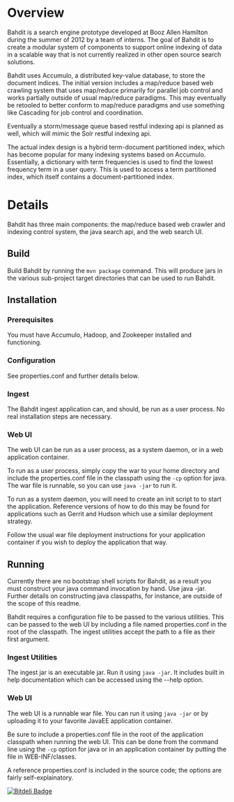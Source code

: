 Overview
========

Bahdit is a search engine prototype developed at Booz Allen Hamilton
during the summer of 2012 by a team of interns. The goal of Bahdit
is to create a modular system of components to support online indexing
of data in a scalable way that is not currently realized in other
open source search solutions.

Bahdit uses Accumulo, a distributed key-value database, to store
the document indices. The initial version includes a map/reduce
based web crawling system that uses map/reduce primarily for parallel
job control and works partially outside of usual map/reduce paradigms.
This may eventually be retooled to better conform to map/reduce
paradigms and use something like Cascading for job control and coordination.

Eventually a storm/message queue based restful indexing api is planned
as well, which will mimic the Solr restful indexing api.

The actual index design is a hybrid term-document partitioned index,
which has become popular for many indexing systems based on Accumulo.
Essentially, a dictionary with term frequencies is used to find
the lowest frequency term in a user query. This is used to access
a term partitioned index, which itself contains a document-partitioned
index.

Details
=======

Bahdit has three main components: the map/reduce based web crawler and
indexing control system, the java search api, and the web search UI.

Build
-----

Build Bahdit by running the `mvn package` command. This will produce jars
in the various sub-project target directories that can be used to run
Bahdit.

Installation
------------

### Prerequisites

You must have Accumulo, Hadoop, and Zookeeper installed and functioning.

### Configuration

See properties.conf and further details below.

### Ingest

The Bahdit ingest application can, and should, be run as a user process. No
real installation steps are necessary.

### Web UI

The web UI can be run as a user process, as a system daemon, or in a web
application container.

To run as a user process, simply copy the war to your home directory
and include the properties.conf file in the classpath using the `-cp` option
for java. The war file is runnable, so you can use `java -jar` to run it.

To run as a system daemon, you will need to create an init script to to start
the application. Reference versions of how to do this may be found for
applications such as Gerrit and Hudson which use a similar deployment strategy.

Follow the usual war file deployment instructions for your application
container if you wish to deploy the application that way.

Running
-------

Currently there are no bootstrap shell scripts for Bahdit, as a result
you must construct your java command invocation by hand. Use java -jar.
Further details on constructing java classpaths, for instance, are outside
of the scope of this readme.

Bahdit requires a configuration file to be passed to the various utilities.
This can be passed to the web UI by including a file named properties.conf
in the root of the classpath. The ingest utilities accept the path to a
file as their first argument.

### Ingest Utilities

The ingest jar is an executable jar. Run it using `java -jar`. It includes
built in help documentation which can be accessed using the --help option.

### Web UI

The web UI is a runnable war file. You can run it using `java -jar` or
by uploading it to your favorite JavaEE application container.

Be sure to include a properties.conf file in the root of the application
classpath when running the web UI. This can be done from the command line
using the `-cp` option for java or in an application container by putting 
the file in WEB-INF/classes.

A reference properties.conf is included in the source code; the options are
fairly self-explainatory.


[![Bitdeli Badge](https://d2weczhvl823v0.cloudfront.net/Bacaa14/bahdit-1/trend.png)](https://bitdeli.com/free "Bitdeli Badge")

